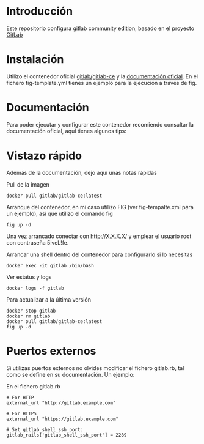 # Introducción


Este repositorio configura gitlab community edition, basado en el [proyecto GitLab](https://gitlab.com/gitlab-org/gitlab-ce/tree/master/docker)


# Instalación

Utilizo el contenedor oficial [gitlab/gitlab-ce](https://hub.docker.com/r/gitlab/gitlab-ce/) y la [documentación oficial](https://hub.docker.com/r/gitlab/gitlab-ce/). En el fichero fig-template.yml tienes un ejemplo para la ejecución a través de fig.


# Documentación

Para poder ejecutar y configurar este contenedor recomiendo consultar la documentación oficial, aquí tienes algunos tips:


# Vistazo rápido

Además de la documentación, dejo aquí unas notas rápidas

Pull de la imagen

    docker pull gitlab/gitlab-ce:latest

Arranque del contenedor, en mi caso utilizo FIG (ver fig-tempalte.xml para un ejemplo), así que utilizo el comando fig

    fig up -d

Una vez arrancado conectar con http://X.X.X.X/ y emplear el usuario root con contraseña 5iveL!fe.

Arrancar una shell dentro del contenedor para configurarlo si lo necesitas

    docker exec -it gitlab /bin/bash
    
Ver estatus y logs

    docker logs -f gitlab


Para actualizar a la última versión

    docker stop gitlab
    docker rm gitlab
    docker pull gitlab/gitlab-ce:latest
    fig up -d


# Puertos externos

Si utilizas puertos externos no olvides modificar el fichero gitlab.rb, tal como se define en su documentación. Un ejemplo:

En el fichero gitlab.rb

    # For HTTP
    external_url "http://gitlab.example.com"
    
    # For HTTPS
    external_url "https://gitlab.example.com"

    # Set gitlab_shell_ssh_port:
    gitlab_rails['gitlab_shell_ssh_port'] = 2289
  
